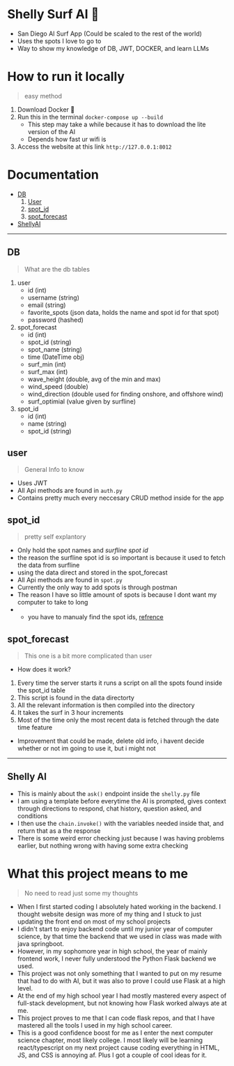 # Shelly Surf AI 🐚
- San Diego AI Surf App (Could be scaled to the rest of the world)
- Uses the spots I love to go to
- Way to show my knowledge of DB, JWT, DOCKER, and learn LLMs

# How to run it locally
> easy method
1. Download Docker 🐋
2. Run this in the terminal `docker-compose up --build`
    - This step may take a while because it has to download the lite version of the AI
    - Depends how fast ur wifi is
3. Access the website at this link `http://127.0.0.1:8012`

# Documentation

- [DB](https://github.com/F1nnC/Shelly-AI/blob/main/README.md#db)
  1. [User](https://github.com/F1nnC/Shelly-AI/blob/main/README.md#user)
  2. [spot_id](https://github.com/F1nnC/Shelly-AI/blob/main/README.md#spot_id)
  3. [spot_forecast](https://github.com/F1nnC/Shelly-AI/blob/main/README.md#spot_forecast)
- [ShellyAI](https://github.com/F1nnC/Shelly-AI/blob/main/README.md#Shelly-AI)

---

## DB
> What are the db tables
1. user
   - id (int)
   - username (string)
   - email (string)
   - favorite_spots (json data, holds the name and spot id for that spot)
   - password (hashed)
2. spot_forecast
   - id (int)
   - spot_id (string)
   - spot_name (string)
   - time (DateTime obj)
   - surf_min (int)
   - surf_max (int)
   - wave_height (double, avg of the min and max)
   - wind_speed (double)
   - wind_direction (double used for finding onshore, and offshore wind)
   - surf_optimial (value given by surfline)
3. spot_id
   - id (int)
   - name (string)
   - spot_id (string)

## user
> General Info to know
- Uses JWT
- All Api methods are found in `auth.py`
- Contains pretty much every neccesary CRUD method inside for the app

## spot_id
> pretty self explantory
- Only hold the spot names and *surfline spot id*
- the reason the surfline spot id is so important is because it used to fetch the data from surfline
- using the data direct and stored in the spot_forecast
- All Api methods are found in `spot.py`
- Currently the only way to add spots is through postman
- The reason I have so little amount of spots is because I dont want my computer to take to long
- + you have to manualy find the spot ids, [refrence](https://giocaizzi.github.io/pysurfline/examples/SpotForecasts.html)

## spot_forecast
> This one is a bit more complicated than user
- How does it work?
1. Every time the server starts it runs a script on all the spots found inside the spot_id table
2. This script is found in the data directorty
3. All the relevant information is then compiled into the directory
4. It takes the surf in 3 hour increments
5. Most of the time only the most recent data is fetched through the date time feature
- Improvement that could be made, delete old info, i havent decide whether or not im going to use it, but i might not

---

## Shelly AI
- This is mainly about the `ask()` endpoint inside the `shelly.py` file
- I am using a template before everytime the AI is prompted, gives context through directions to respond, chat history, question asked, and conditions
- I then use the `chain.invoke()` with the variables needed inside that, and return that as a the response
- There is some weird error checking just because I was having problems earlier, but nothing wrong with having some extra checking



















# What this project means to me
> No need to read just some my thoughts

- When I first started coding I absolutely hated working in the backend. I thought website design was more of my thing and I stuck to just updating the front end on most of my school projects
- I didn't start to enjoy backend code until my junior year of computer science, by that time the backend that we used in class was made with java springboot.
- However, in my sophomore year in high school, the year of mainly frontend work, I never fully understood the Python Flask backend we used.
- This project was not only something that I wanted to put on my resume that had to do with AI, but it was also to prove I could use Flask at a high level.
- At the end of my high school year I had mostly mastered every aspect of full-stack development, but not knowing how Flask worked always ate at me.
- This project proves to me that I can code flask repos, and that I have mastered all the tools I used in my high school career.
- This is a good confidence boost for me as I enter the next computer science chapter, most likely college. I most likely will be learning react/typescript on my next project cause coding everything in HTML, JS, and CSS is annoying af. Plus I got a couple of cool ideas for it.
